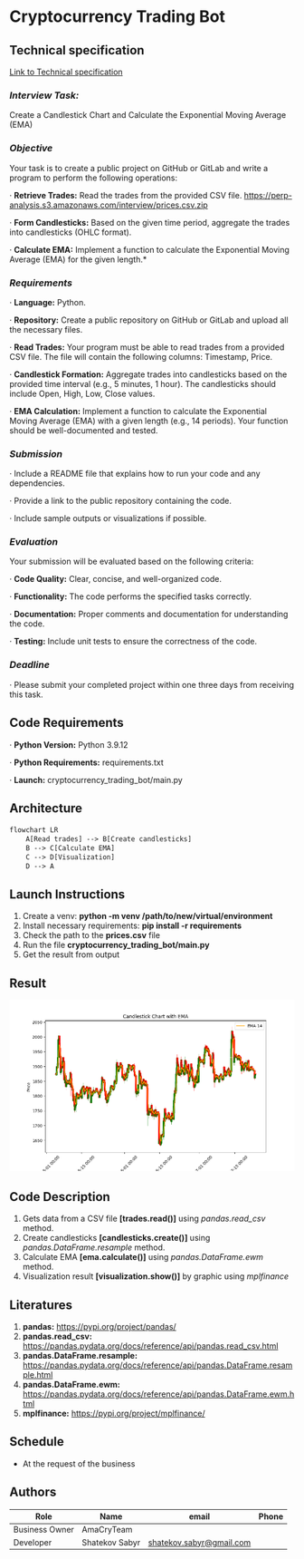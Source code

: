 # Cryptocurrency Trading Bot

## Technical specification

[Link to Technical specification](https://docs.google.com/forms/d/e/1FAIpQLSclBNFgcGeG36NmLK2FGPOcyhKBDpRyFGWtsR5K-IE31NyMnw/viewform)

### *Interview Task:*
Create a Candlestick Chart and Calculate the Exponential Moving Average (EMA)

### *Objective*
Your task is to create a public project on GitHub or GitLab and write a program to perform the following operations:

· **Retrieve Trades:** Read the trades from the provided CSV file. https://perp-analysis.s3.amazonaws.com/interview/prices.csv.zip

· **Form Candlesticks:** Based on the given time period, aggregate the trades into candlesticks (OHLC format).

· **Calculate EMA:** Implement a function to calculate the Exponential Moving Average (EMA) for the given length.*

### *Requirements*

· **Language:** Python.

· **Repository:** Create a public repository on GitHub or GitLab and upload all the necessary files.

· **Read Trades:** Your program must be able to read trades from a provided CSV file. The file will contain the following columns: Timestamp, Price.

· **Candlestick Formation:** Aggregate trades into candlesticks based on the provided time interval (e.g., 5 minutes, 1 hour). The candlesticks should include Open, High, Low, Close values.

· **EMA Calculation:** Implement a function to calculate the Exponential Moving Average (EMA) with a given length (e.g., 14 periods). Your function should be well-documented and tested.

### *Submission*

· Include a README file that explains how to run your code and any dependencies.

· Provide a link to the public repository containing the code.

· Include sample outputs or visualizations if possible.

### *Evaluation*

Your submission will be evaluated based on the following criteria:

· **Code Quality:** Clear, concise, and well-organized code.

· **Functionality:** The code performs the specified tasks correctly.

· **Documentation:** Proper comments and documentation for understanding the code.

· **Testing:** Include unit tests to ensure the correctness of the code.

### *Deadline*

· Please submit your completed project within one three days from receiving this task.

## Code Requirements
· **Python Version:** Python 3.9.12

· **Python Requirements:** requirements.txt

· **Launch:** cryptocurrency_trading_bot/main.py

## Architecture

```mermaid
flowchart LR
    A[Read trades] --> B[Create candlesticks]
    B --> C[Calculate EMA]
    C --> D[Visualization]
    D --> A
```

## Launch Instructions

1. Create a venv: **python -m venv /path/to/new/virtual/environment**
2. Install necessary requirements: **pip install -r requirements**
3. Check the path to the **prices.csv** file
4. Run the file **cryptocurrency_trading_bot/main.py**
5. Get the result from output

## Result

![result.png](cryptocurrency_trading_bot%2Fassets%2Fresult.png)

## Code Description
1. Gets data from a CSV file **[trades.read()]** using _pandas.read_csv_ method.
2. Create candlesticks **[candlesticks.create()]** using _pandas.DataFrame.resample_ method.
3. Calculate EMA **[ema.calculate()]** using _pandas.DataFrame.ewm_ method.
4. Visualization result **[visualization.show()]** by graphic using _mplfinance_

## Literatures
1. **pandas:** https://pypi.org/project/pandas/
2. **pandas.read_csv:** https://pandas.pydata.org/docs/reference/api/pandas.read_csv.html
3. **pandas.DataFrame.resample:** https://pandas.pydata.org/docs/reference/api/pandas.DataFrame.resample.html
4. **pandas.DataFrame.ewm:** https://pandas.pydata.org/docs/reference/api/pandas.DataFrame.ewm.html
5. **mplfinance:** https://pypi.org/project/mplfinance/

## Schedule
- At the request of the business

## Authors

| Role           | Name           | email                                                       | Phone |
|----------------|----------------|-------------------------------------------------------------|-------|
| Business Owner | AmaCryTeam     |                                                             |       |
| Developer      | Shatekov Sabyr | [shatekov.sabyr@gmail.com](mailto:shatekov.sabyr@gmail.com) |       |
